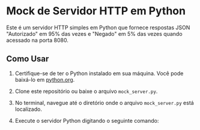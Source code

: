 # Mock de Servidor HTTP em Python

Este é um servidor HTTP simples em Python que fornece respostas JSON "Autorizado" em 95% das vezes e "Negado" em 5% das vezes quando acessado na porta 8080.

## Como Usar

1. Certifique-se de ter o Python instalado em sua máquina. Você pode baixá-lo em [python.org](https://www.python.org/downloads/).

2. Clone este repositório ou baixe o arquivo `mock_server.py`.

3. No terminal, navegue até o diretório onde o arquivo `mock_server.py` está localizado.

4. Execute o servidor Python digitando o seguinte comando:


